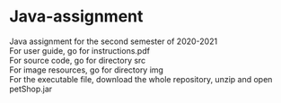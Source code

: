 # Java-assignment
Java assignment for the second semester of 2020-2021  
For user guide, go for instructions.pdf  
For source code, go for directory src  
For image resources, go for directory img  
For the executable file, download the whole repository, unzip and open petShop.jar  
